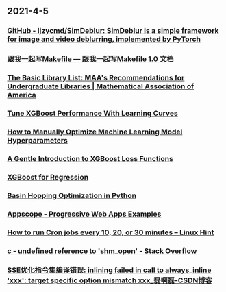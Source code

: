 
## 2021-4-5

### [GitHub - ljzycmd/SimDeblur: SimDeblur is a simple framework for  image and video deblurring, implemented by PyTorch](https://github.com/ljzycmd/SimDeblur)

### [跟我一起写Makefile — 跟我一起写Makefile 1.0 文档](https://seisman.github.io/how-to-write-makefile/)

### [The Basic Library List: MAA's Recommendations for Undergraduate Libraries | Mathematical Association of America](https://www.maa.org/press/maa-reviews/the-basic-library-list-maas-recommendations-for-undergraduate-libraries)

### [Tune XGBoost Performance With Learning Curves](https://machinelearningmastery.com/tune-xgboost-performance-with-learning-curves/)

### [How to Manually Optimize Machine Learning Model Hyperparameters](https://machinelearningmastery.com/manually-optimize-hyperparameters/)

### [A Gentle Introduction to XGBoost Loss Functions](https://machinelearningmastery.com/xgboost-loss-functions/)

### [XGBoost for Regression](https://machinelearningmastery.com/xgboost-for-regression/)

### [Basin Hopping Optimization in Python](https://machinelearningmastery.com/basin-hopping-optimization-in-python/)

### [Appscope - Progressive Web Apps Examples](https://appsco.pe/)

### [How to run Cron jobs every 10, 20, or 30 minutes – Linux Hint](https://linuxhint.com/run-cron-jobs-after-fixed-interval/)

### [c - undefined reference to 'shm_open' - Stack Overflow](https://stackoverflow.com/questions/48410966/undefined-reference-to-shm-open)

### [SSE优化指令集编译错误: inlining failed in call to always_inline 'xxx': target specific option mismatch xxx_磊啊磊-CSDN博客](https://blog.csdn.net/willib/article/details/52386087)